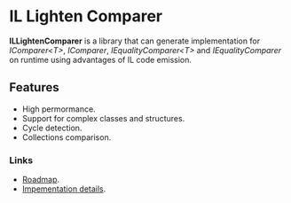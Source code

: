 # IL Lighten Comparer

**ILLightenComparer** is a library that can generate implementation for *IComparer\<T\>*, *IComparer*, *IEqualityComparer\<T\>* and *IEqualityComparer* on runtime using advantages of IL code emission.

## Features

* High permormance.
* Support for complex classes and structures.
* Cycle detection.
* Collections comparison.

### Links

* [Roadmap](./roadmap.md).
* [Impementation details](./reasoning.md).
